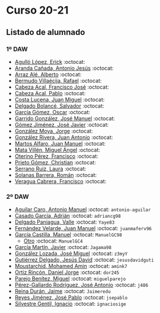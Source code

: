 # Curso 20-21

## Listado de alumnado

### 1º DAW

- [Agulló López, Erick](https://github.com/) :octocat: 
- [Aranda Cañada, Antonio Jesús](https://github.com/) :octocat: 
- [Arraz Alé, Alberto](https://github.com/) :octocat: 
- [Bermudo Villaécija, Rafael](https://github.com/) :octocat: 
- [Cabeza Acal, Francisco José](https://github.com/) :octocat: 
- [Cabeza Acal, Pablo](https://github.com/) :octocat: 
- [Costa Lucena, Juan Miguel](https://github.com/) :octocat: 
- [Delgado Bolancé, Salvador](https://github.com/) :octocat: 
- [García Gómez, Oscar](https://github.com/) :octocat: 
- [Garrido González, José Manuel](https://github.com/) :octocat: 
- [Gómez Jiménez, José Javier](https://github.com/) :octocat: 
- [González Moya, Jorge](https://github.com/) :octocat: 
- [González Rivera, Juan Antonio](https://github.com/) :octocat: 
- [Martos Alfaro, Juan Manuel](https://github.com/) :octocat: 
- [Mata Villén, Miguel Ángel](https://github.com/) :octocat: 
- [Oterino Pérez, Francisco](https://github.com/) :octocat: 
- [Prieto Gómez, Christian](https://github.com/) :octocat: 
- [Serrano Ruiz, Laura](https://github.com/) :octocat: 
- [Solanas Barrera, Román](https://github.com/) :octocat: 
- [Veragua Cabrera, Francisco](https://github.com/) :octocat: 



### 2º DAW

- [Aguilar Caro, Antonio Manuel](https://github.com/antonio-aguilar) :octocat: `antonio-aguilar`
- [Casado García, Adrián](https://github.com/adriancg98) :octocat: `adriancg98`
- [Delgado Paniagua, Valle](https://github.com/Yaye83) :octocat: `Yaye83`
- [Fernández Velarde, Juan Manuel](https://github.com/juanmaferv96) :octocat: `juanmaferv96`
- [García Castilla, Manuel](https://github.com/ManuelGC98) :octocat: `ManuelGC98`
    - [Otro](https://github.com/ManuelGC4) :octocat: `ManuelGC4`
- [García Martín, Javier](https://github.com/Jagama98) :octocat: `Jagama98`
- [González Lozada, José Miguel](https://github.com/z3myY) :octocat: `z3myY`
- [Gutiérrez Delgado, Jesús David](https://github.com/jesusdavidguti) :octocat: `jesusdavidguti`
- [Moustarchid, Mohamed Amin](https://github.com/amink7) :octocat: `amink7`
- [Ortiz Rincón, Daniel Jorge](https://github.com/dor245) :octocat: `dor245`
- [Parejo Benítez, Miguel](https://github.com/miguelparejo) :octocat: `miguelparejo`
- [Pérez-Gallardo Rodríguez, José Antonio](https://github.com/j486) :octocat: `j486`
- [Reina Durán, Jaime](https://github.com/Jaimeredu) :octocat: `Jaimeredu`
- [Reyes Jiménez, José Pablo](https://github.com/jsepablo) :octocat: `jsepablo`
- [Silvestre Gentil, Ignacio](https://github.com/ignaciosige) :octocat: `ignaciosige`




